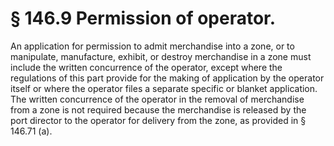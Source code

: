 # § 146.9   Permission of operator.

An application for permission to admit merchandise into a zone, or to manipulate, manufacture, exhibit, or destroy merchandise in a zone must include the written concurrence of the operator, except where the regulations of this part provide for the making of application by the operator itself or where the operator files a separate specific or blanket application. The written concurrence of the operator in the removal of merchandise from a zone is not required because the merchandise is released by the port director to the operator for delivery from the zone, as provided in § 146.71 (a). 




